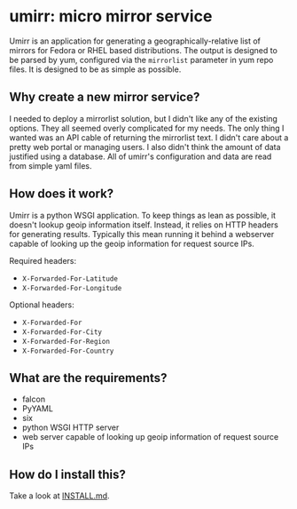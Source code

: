 # umirr: micro mirror service

Umirr is an application for generating a geographically-relative list of
mirrors for Fedora or RHEL based distributions.  The output is designed to be
parsed by yum, configured via the `mirrorlist` parameter in yum repo files.  It
is designed to be as simple as possible.

## Why create a new mirror service?

I needed to deploy a mirrorlist solution, but I didn't like any of the existing
options.  They all seemed overly complicated for my needs.  The only thing I
wanted was an API cable of returning the mirrorlist text.  I didn't care about
a pretty web portal or managing users.  I also didn't think the amount of data
justified using a database.  All of umirr's configuration and data are read
from simple yaml files.

## How does it work?

Umirr is a python WSGI application.  To keep things as lean as possible, it
doesn't lookup geoip information itself.  Instead, it relies on HTTP headers
for generating results.  Typically this mean running it behind a webserver
capable of looking up the geoip information for request source IPs.

Required headers:
* `X-Forwarded-For-Latitude`
* `X-Forwarded-For-Longitude`

Optional headers:
* `X-Forwarded-For`
* `X-Forwarded-For-City`
* `X-Forwarded-For-Region`
* `X-Forwarded-For-Country`

## What are the requirements?

* falcon
* PyYAML
* six
* python WSGI HTTP server
* web server capable of looking up geoip information of request source IPs

## How do I install this?

Take a look at [INSTALL.md](INSTALL.md).
